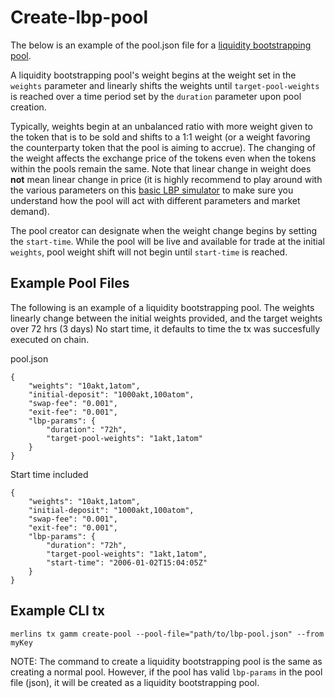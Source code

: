 # Create-lbp-pool

The below is an example of the pool.json file for a [liquidity
bootstrapping
pool](https://balancer.gitbook.io/balancer/guides/crp-tutorial/liquidity-bootstrapping).

A liquidity bootstrapping pool's weight begins at the weight set in the
`weights` parameter and linearly shifts the weights until
`target-pool-weights` is reached over a time period set by the
`duration` parameter upon pool creation.

Typically, weights begin at an unbalanced ratio with more weight given
to the token that is to be sold and shifts to a 1:1 weight (or a weight
favoring the counterparty token that the pool is aiming to accrue). The
changing of the weight affects the exchange price of the tokens even
when the tokens within the pools remain the same. Note that linear
change in weight does **not** mean linear change in price (it is highly
recommend to play around with the various parameters on this [basic LBP
simulator](https://docs.google.com/spreadsheets/d/1t6VsMJF8lh4xuH_rfPNdT5DM3nY4orF9KFOj2HdMmuY/edit#gid=1392289526)
to make sure you understand how the pool will act with different
parameters and market demand).

The pool creator can designate when the weight change begins by setting
the `start-time`. While the pool will be live and available for trade at
the initial `weights`, pool weight shift will not begin until
`start-time` is reached.

## Example Pool Files

The following is an example of a liquidity bootstrapping pool. The
weights linearly change between the initial weights provided, and the
target weights over 72 hrs (3 days) No start time, it defaults to time
the tx was succesfully executed on chain.

pool.json

``` {.json}
{
    "weights": "10akt,1atom",
    "initial-deposit": "1000akt,100atom",
    "swap-fee": "0.001",
    "exit-fee": "0.001",
    "lbp-params": {
        "duration": "72h",
        "target-pool-weights": "1akt,1atom"
    }
}
```

Start time included

``` {.json}
{
    "weights": "10akt,1atom",
    "initial-deposit": "1000akt,100atom",
    "swap-fee": "0.001",
    "exit-fee": "0.001",
    "lbp-params": {
        "duration": "72h",
        "target-pool-weights": "1akt,1atom",
        "start-time": "2006-01-02T15:04:05Z"
    }
}
```

## Example CLI tx

`merlins tx gamm create-pool --pool-file="path/to/lbp-pool.json" --from myKey`

NOTE: The command to create a liquidity bootstrapping pool is the same
as creating a normal pool. However, if the pool has valid `lbp-params`
in the pool file (json), it will be created as a liquidity bootstrapping
pool.
